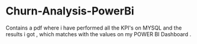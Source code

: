 # Churn-Analysis-PowerBi


Contains a pdf where i have performed all the KPI's on MYSQL and the results i got , which matches with the values on my
POWER BI Dashboard .
